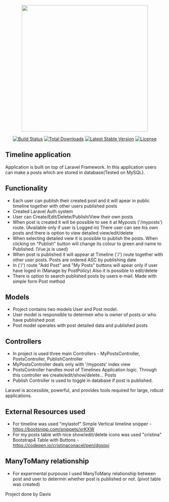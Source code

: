 <p align="center"><img src="https://res.cloudinary.com/dtfbvvkyp/image/upload/v1566331377/laravel-logolockup-cmyk-red.svg" width="400"></p>

<p align="center">
<a href="https://travis-ci.org/laravel/framework"><img src="https://travis-ci.org/laravel/framework.svg" alt="Build Status"></a>
<a href="https://packagist.org/packages/laravel/framework"><img src="https://poser.pugx.org/laravel/framework/d/total.svg" alt="Total Downloads"></a>
<a href="https://packagist.org/packages/laravel/framework"><img src="https://poser.pugx.org/laravel/framework/v/stable.svg" alt="Latest Stable Version"></a>
<a href="https://packagist.org/packages/laravel/framework"><img src="https://poser.pugx.org/laravel/framework/license.svg" alt="License"></a>
</p>

## Timeline application

Application is built on top of Laravel Framework. In this application users can make a posts which are stored in database(Tested on MySQL).

## Functionality

-   Each user can publish their created post and it will apear in public timeline together with other users published posts
-   Created Laravel Auth system
-   User can Create/Edit/Delete/Publish/View their own posts
-   When post is created it will be possible to see it at Myposts ('/myposts') route. (Available only if user is Logged in) There user can see his own posts and there is option to view detailed view/edit/delete
-   When selecting detailed view it is possible to publish the posts. When clicking on "Publish" button will change its colour to green and name to Published. (Vue.js is used)
-   When post is published it will appear at Timeline ('/') route together with other user posts. Posts are ordered ASC by publishing date
-   In ('/') route "Add Post" and "My Posts" buttons will apear only if user have loged in (Manage by PostPolicy)
    Also it is possible to edit/delete
-   There is option to search published posts by users e-mail. Made with simple form Post method

## Models

-   Project contains two models User and Post model.
-   User model is responsible to determen who is owner of posts or who have published post
-   Post model operates with post detailed data and published posts

## Controllers

-   In project is used three main Controllers - MyPostsController, PostsController, PublishController
-   MyPostsController deals only with '/myposts' index view
-   PostsController handles most of Timelines Application logic. Through this controller we create/edit/show/delete... Posts
-   Publish Controller is used to toggle in database if post is published.

Laravel is accessible, powerful, and provides tools required for large, robust applications.

## External Resources used

-   For timeline was used "mylastof" Simple Vertical timeline snipper - https://bootsnipp.com/snippets/xrKXW
-   For my posts table with nice show/edit/delete icons was used "cristina" Bootstrap4 Table with Buttons - https://codepen.io/cristinaconacel/pen/dgxqxj

## ManyToMany relationship

-   For expermental purpouse I used ManyToMany relationship between post and user to determin whether post is published or not. (pivot table was created)

Project done by Davis
